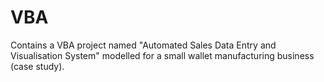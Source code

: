 # VBA
Contains a VBA project named "Automated Sales Data Entry and Visualisation System" modelled for a small wallet manufacturing business (case study).

